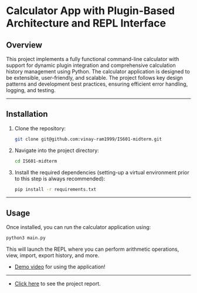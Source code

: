 # Calculator App with Plugin-Based Architecture and REPL Interface

## Overview

This project implements a fully functional command-line calculator with support for dynamic plugin integration and comprehensive calculation history management using Python. The calculator application is designed to be extensible, user-friendly, and scalable. The project follows key design patterns and development best practices, ensuring efficient error handling, logging, and testing.

---

## Installation

1. Clone the repository:
   ```bash
   git clone git@github.com:vinay-ram1999/IS601-midterm.git
   ```
2. Navigate into the project directory:
   ```bash
   cd IS601-midterm
   ```
3. Install the required dependencies (setting-up a virtual environment prior to this step is always recommended):
   ```bash
   pip install -r requirements.txt
   ```

---

## Usage

Once installed, you can run the calculator application using:
```bash
python3 main.py
```
This will launch the REPL where you can perform arithmetic operations, view, import, export history, and more.

* [Demo video](https://drive.google.com/file/d/1ZItMBNr6_RMVWchEPPtiMEIKS0Q4mbv7/view?usp=sharing) for using the application!

---

* [Click here](./report.md) to see the project report.